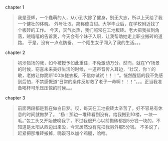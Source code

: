 
chapter 1
>我是亚辉，一个蠢萌的人，从小到大除了健身，别无大志，所以上天给了我一个健壮的体魄。 外号壮汉，简称傻白甜。大学毕业后，在学校附近找了个板砖的工作。
今天，天气炎热，我们照常在工地板砖。老大把我拉到角落，贼嘻嘻的告诉我，今天会有个妹子入职，让我帮助她走上职业搬砖的道路。 于是，没有一点点防备， 一个陌生女子闯入了我的生活。。。

chapter 2
>初涉猎场的我，如今被授予如此重任，不免激动万分。然而，就在YY场景的时候，窃喜未来美好生活的时候，一道声音传入耳边，“壮汉，你丫的敢，老娘让你跪断100块搓衣板，不信你试试！！！”。恍然醒悟的我不免感到后怕，不禁感慨道“日常的条件反射救了老子一命啊！！！”。。。正当我准备喝杯可乐压压惊的时候。。。

chapter 3
>前面两段都是我在做白日梦。哎，每天在工地搬砖太辛苦了，好不容易有休息的时间就做梦了。
“杨！那边一堆砖看到没有，给我搬到10楼，一块一毛。”包工头又开始使唤我了，不过我很开心以前搬砖都是5分钱一块的，不知道是太阳从西边出来没，今天居然没有克扣我另外那5分钱。
不多说了，赶紧把那堆砖搬掉，晚饭可以加个鸡腿，哈哈。
